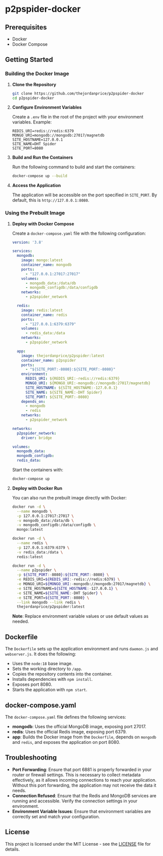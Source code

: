 # p2pspider-docker

## Prerequisites

- Docker
- Docker Compose

## Getting Started

### Building the Docker Image

1. **Clone the Repository**

   ```bash
   git clone https://github.com/thejordanprice/p2pspider-docker
   cd p2pspider-docker
   ```

2. **Configure Environment Variables**

   Create a `.env` file in the root of the project with your environment variables. Example:

   ```env
   REDIS_URI=redis://redis:6379
   MONGO_URI=mongodb://mongodb:27017/magnetdb
   SITE_HOSTNAME=127.0.0.1
   SITE_NAME=DHT Spider
   SITE_PORT=8080
   ```

3. **Build and Run the Containers**

   Run the following command to build and start the containers:

   ```bash
   docker-compose up --build
   ```

4. **Access the Application**

   The application will be accessible on the port specified in `SITE_PORT`. By default, this is `http://127.0.0.1:8080`.

### Using the Prebuilt Image

1. **Deploy with Docker Compose**

   Create a `docker-compose.yaml` file with the following configuration:

   ```yaml
   version: '3.8'

   services:
     mongodb:
       image: mongo:latest
       container_name: mongodb
       ports:
         - "127.0.0.1:27017:27017"
       volumes:
         - mongodb_data:/data/db
         - mongodb_configdb:/data/configdb
       networks:
         - p2pspider_network

     redis:
       image: redis:latest
       container_name: redis
       ports:
         - "127.0.0.1:6379:6379"
       volumes:
         - redis_data:/data
       networks:
         - p2pspider_network

     app:
       image: thejordanprice/p2pspider:latest
       container_name: p2pspider
       ports:
         - "${SITE_PORT:-8080}:${SITE_PORT:-8080}"
       environment:
         REDIS_URI: ${REDIS_URI:-redis://redis:6379}
         MONGO_URI: ${MONGO_URI:-mongodb://mongodb:27017/magnetdb}
         SITE_HOSTNAME: ${SITE_HOSTNAME:-127.0.0.1}
         SITE_NAME: ${SITE_NAME:-DHT Spider}
         SITE_PORT: ${SITE_PORT:-8080}
       depends_on:
         - mongodb
         - redis
       networks:
         - p2pspider_network

   networks:
     p2pspider_network:
       driver: bridge

   volumes:
     mongodb_data:
     mongodb_configdb:
     redis_data:
   ```

   Start the containers with:

   ```bash
   docker-compose up
   ```

2. **Deploy with Docker Run**

   You can also run the prebuilt image directly with Docker:

   ```bash
   docker run -d \
     --name mongodb \
     -p 127.0.0.1:27017:27017 \
     -v mongodb_data:/data/db \
     -v mongodb_configdb:/data/configdb \
     mongo:latest

   docker run -d \
     --name redis \
     -p 127.0.0.1:6379:6379 \
     -v redis_data:/data \
     redis:latest

   docker run -d \
     --name p2pspider \
     -p ${SITE_PORT:-8080}:${SITE_PORT:-8080} \
     -e REDIS_URI=${REDIS_URI:-redis://redis:6379} \
     -e MONGO_URI=${MONGO_URI:-mongodb://mongodb:27017/magnetdb} \
     -e SITE_HOSTNAME=${SITE_HOSTNAME:-127.0.0.1} \
     -e SITE_NAME=${SITE_NAME:-DHT Spider} \
     -e SITE_PORT=${SITE_PORT:-8080} \
     --link mongodb --link redis \
     thejordanprice/p2pspider:latest
   ```

   **Note**: Replace environment variable values or use default values as needed.

## Dockerfile

The `Dockerfile` sets up the application environment and runs `daemon.js` and `webserver.js`. It does the following:

- Uses the `node:18` base image.
- Sets the working directory to `/app`.
- Copies the repository contents into the container.
- Installs dependencies with `npm install`.
- Exposes port 8080.
- Starts the application with `npm start`.

## docker-compose.yaml

The `docker-compose.yaml` file defines the following services:

- **mongodb**: Uses the official MongoDB image, exposing port 27017.
- **redis**: Uses the official Redis image, exposing port 6379.
- **app**: Builds the Docker image from the `Dockerfile`, depends on `mongodb` and `redis`, and exposes the application on port 8080.

## Troubleshooting

- **Port Forwarding**: Ensure that port 6881 is properly forwarded in your router or firewall settings. This is necessary to collect metadata effectively, as it allows incoming connections to reach your application. Without this port forwarding, the application may not receive the data it needs.
- **Connection Refused**: Ensure that the Redis and MongoDB services are running and accessible. Verify the connection settings in your environment.
- **Environment Variable Issues**: Ensure that environment variables are correctly set and match your configuration.

## License

This project is licensed under the MIT License - see the [LICENSE](LICENSE) file for details.
